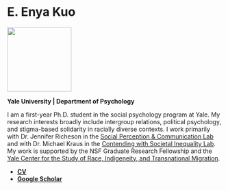 # E. Enya Kuo
<img src="https://spcl.yale.edu/sites/default/files/resize/images/yale_ek-225x225.JPG" width="150">
<p><b>Yale University | Department of Psychology</b></p>

<p>I am a first-year Ph.D. student in the social psychology program at Yale. My research interests broadly include intergroup relations, political psychology, and stigma-based solidarity in racially diverse contexts. I work primarily with Dr. Jennifer Richeson in the <a href="https://spcl.yale.edu/">Social Perception & Communication Lab</a> and with Dr. Michael Kraus in the <a href="https://www.csinequality.com/">Contending with Societal Inequality Lab</a>. My work is supported by the NSF Graduate Research Fellowship and the <a href="https://ritm.yale.edu/">Yale Center for the Study of Race, Indigeneity, and Transnational Migration</a>.</p> 

<ul>
<li><strong><a href="https://www.dropbox.com/s/1itgycpatonqcm5/EKuo_CV.pdf?dl=0">CV</a></strong></li>
<li><strong><a href="https://scholar.google.com/citations?user=whztlp8AAAAJ&hl=en&oi=ao">Google Scholar</a></strong></li>
</ul>
